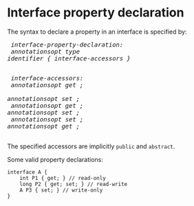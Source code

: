 # Interface property declaration #
The syntax to declare a property in an interface is specified by:
<em><pre>
interface-property-declaration:<br>
annotationsopt type identifier *{* interface-accessors *}*<br>
</pre></em>
<em><pre>
interface-accessors:<br>
annotationsopt *get ;*<br>
annotationsopt *set ;*<br>
annotationsopt *get ;* annotationsopt *set ;*<br>
annotationsopt *set ;* annotationsopt *get ;*<br>
</pre></em>
The specified accessors are implicitly `public` and `abstract`.

Some valid property declarations:
```
interface A {
    int P1 { get; } // read-only
    long P2 { get; set; } // read-write
    A P3 { set; } // write-only
}
```